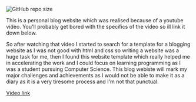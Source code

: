 <div align="left">
  
  ![GitHub repo size](https://img.shields.io/github/repo-size/codewithsadee/wren)

 This is a personal blog website which was realised because of a youtube video.
 You'll probably get bored with the specifics of the video so ill link it down below.

So after watching that video I started to search for a template for a blogging website as I was not good with html and css so writing a website was a huge task for me, then I found this website template which really helped me in accelerating the work and I could focus on learning programming as I was a student pursuing Computer Science. This blog webiste will mark my major challenges and achievements as I would not be able to make it as a diary as it is a very tiresome process and I'm not that punctual.
 
 [Video link](https://youtu.be/Xg9ihH15Uto)
